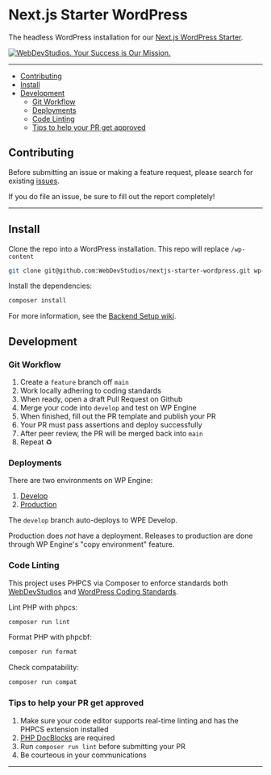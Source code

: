 # Next.js Starter WordPress <!-- omit in toc -->

The headless WordPress installation for our [Next.js WordPress Starter](https://github.com/webdevstudios/nextjs-wordpress-starter).

<a href="https://webdevstudios.com/contact/"><img src="https://webdevstudios.com/wp-content/uploads/2018/04/wds-github-banner.png" alt="WebDevStudios. Your Success is Our Mission."></a>

---

- [Contributing](#contributing)
- [Install](#install)
- [Development](#development)
  - [Git Workflow](#git-workflow)
  - [Deployments](#deployments)
  - [Code Linting](#code-linting)
  - [Tips to help your PR get approved](#tips-to-help-your-pr-get-approved)

## Contributing

Before submitting an issue or making a feature request, please search for existing [issues](https://github.com/WebDevStudios/nextjs-starter-wordpress).

If you do file an issue, be sure to fill out the report completely!

---

## Install

Clone the repo into a WordPress installation. This repo will replace `/wp-content`

```bash
git clone git@github.com:WebDevStudios/nextjs-starter-wordpress.git wp-content
```

Install the dependencies:

```bash
composer install
```

For more information, see the [Backend Setup wiki](https://github.com/WebDevStudios/nextjs-wordpress-starter/wiki/Backend-Setup).

## Development

### Git Workflow

1. Create a `feature` branch off `main`
2. Work locally adhering to coding standards
3. When ready, open a draft Pull Request on Github
4. Merge your code into `develop` and test on WP Engine
5. When finished, fill out the PR template and publish your PR
6. Your PR must pass assertions and deploy successfully
7. After peer review, the PR will be merged back into `main`
8. Repeat ♻️

### Deployments

There are two environments on WP Engine:

1. [Develop](https://nextjsdevstart.wpengine.com/wp-admin/)
2. [Production](https://nextjs.wpengine.com/wp-admin/)

The `develop` branch auto-deploys to WPE Develop.

Production does _not_ have a deployment. Releases to production are done through WP Engine's "copy environment" feature.

### Code Linting

This project uses PHPCS via Composer to enforce standards both [WebDevStudios](https://github.com/WebDevStudios/php-coding-standards) and [WordPress Coding Standards](https://developer.wordpress.org/coding-standards/wordpress-coding-standards/php/).

Lint PHP with phpcs:

```bash
composer run lint
```

Format PHP with phpcbf:

```bash
composer run format
```

Check compatability:

```bash
composer run compat
```

### Tips to help your PR get approved

1. Make sure your code editor supports real-time linting and has the PHPCS extension installed
2. [PHP DocBlocks](https://docs.phpdoc.org/latest/guide/guides/docblocks.html) are required
3. Run `composer run lint` before submitting your PR
4. Be courteous in your communications

---
